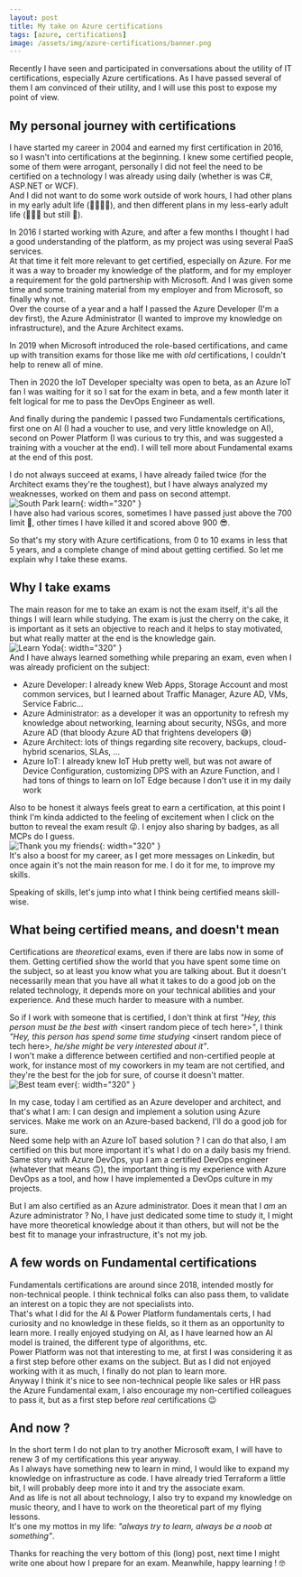 ```yaml
---
layout: post
title: My take on Azure certifications
tags: [azure, certifications]
image: /assets/img/azure-certifications/banner.png
---
```


Recently I have seen and participated in conversations about the utility of IT certifications, especially Azure certifications. As I have passed several of them I am convinced of their utility, and I will use this post to expose my point of view.


## My personal journey with certifications

I have started my career in 2004 and earned my first certification in 2016, so I wasn't into certifications at the beginning. I knew some certified people, some of them were arrogant, personally I did not feel the need to be certified on a technology I was already using daily (whether is was C#, ASP.NET or WCF).  
And I did not want to do some work outside of work hours, I had other plans in my early adult life (🎉🍻🙌🎸), and then different plans in my less-early adult life (👫👶👶 but still 🎸).

In 2016 I started working with Azure, and after a few months I thought I had a good understanding of the platform, as my project was using several PaaS services.  
At that time it felt more relevant to get certified, especially on Azure. For me it was a way to broader my knowledge of the platform, and for my employer a requirement for the gold partnership with Microsoft. And I was given some time and some training material from my employer and from Microsoft, so finally why not.  
Over the course of a year and a half I passed the Azure Developer (I'm a dev first), the Azure Administrator (I wanted to improve my knowledge on infrastructure), and the Azure Architect exams. 

In 2019 when Microsoft introduced the role-based certifications, and came up with transition exams for those like me with *old* certifications, I couldn't help to renew all of mine.  

Then in 2020 the IoT Developer specialty was open to beta, as an Azure IoT fan I was waiting for it so I sat for the exam in beta, and a few month later it felt logical for me to pass the DevOps Engineer as well. 

And finally during the pandemic I passed two Fundamentals certifications, first one on AI (I had a voucher to use, and very little knowledge on AI), second on Power Platform (I was curious to try this, and was suggested a training with a voucher at the end). I will tell more about Fundamental exams at the end of this post.

I do not always succeed at exams, I have already failed twice (for the Architect exams they're the toughest), but I have always analyzed my weaknesses, worked on them and pass on second attempt.  
![South Park learn](https://media.giphy.com/media/70lp5ktdEl2XS/giphy.gif){: width="320" }  
I have also had various scores, sometimes I have passed just above the 700 limit 😬, other times I have killed it and scored above 900 😎.  

So that's my story with Azure certifications, from 0 to 10 exams in less that 5 years, and a complete change of mind about getting certified. So let me explain why I take these exams.


## Why I take exams

The main reason for me to take an exam is not the exam itself, it's all the things I will learn while studying. The exam is just the cherry on the cake, it is important as it sets an objective to reach and it helps to stay motivated, but what really matter at the end is the knowledge gain.  
![Learn Yoda](https://media.giphy.com/media/yDYAHbqe5DfyM/giphy.gif){: width="320" }  
And I have always learned something while preparing an exam, even when I was already proficient on the subject:
- Azure Developer: I already knew Web Apps, Storage Account and most common services, but I learned about Traffic Manager, Azure AD, VMs, Service Fabric...
- Azure Administrator: as a developer it was an opportunity to refresh my knowledge about networking, learning about security, NSGs, and more Azure AD (that bloody Azure AD that frightens developers 😅)
- Azure Architect: lots of things regarding site recovery, backups, cloud-hybrid scenarios, SLAs, ...
- Azure IoT: I already knew IoT Hub pretty well, but was not aware of Device Configuration, customizing DPS with an Azure Function, and I had tons of things to learn on IoT Edge because I don't use it in my daily work

Also to be honest it always feels great to earn a certification, at this point I think I'm kinda addicted to the feeling of excitement when I click on the button to reveal the exam result 😜. I enjoy also sharing by badges, as all MCPs do I guess.  
![Thank you my friends](https://media.giphy.com/media/DmzQ4iPMyUScw/giphy.gif){: width="320" }  
It's also a boost for my career, as I get more messages on Linkedin, but once again it's not the main reason for me. I do it for me, to improve my skills.  

Speaking of skills, let's jump into what I think being certified means skill-wise.


## What being certified means, and doesn't mean

Certifications are *theoretical* exams, even if there are labs now in some of them. 
Getting certified show the world that you have spent some time on the subject, so at least you know what you are talking about. But it doesn't necessarily mean that you have all what it takes to do a good job on the related technology, it depends more on your technical abilities and your experience. And these much harder to measure with a number.

So if I work with someone that is certified, I don't think at first *"Hey, this person must be the best with* &lt;insert random piece of tech here&gt;*"*, I think *"Hey, this person has spend some time studying* &lt;insert random piece of tech here&gt;*, he/she might be very interested about it"*.  
I won't make a difference between certified and non-certified people at work, for instance most of my coworkers in my team are not certified, and they're the best for the job for sure, of course it doesn't matter.  
![Best team ever](https://media.giphy.com/media/XgN7BVqzswKxrLWNkj/giphy.gif){: width="320" }

In my case, today I am certified as an Azure developer and architect, and that's what I am: I can design and implement a solution using Azure services. Make me work on an Azure-based backend, I'll do a good job for sure.  
Need some help with an Azure IoT based solution ? I can do that also, I am certified on this but more important it's what I do on a daily basis my friend.  
Same story with Azure DevOps, yup I am a certified DevOps engineer (whatever that means 🙃), the important thing is my experience with Azure DevOps as a tool, and how I have implemented a DevOps culture in my projects.  

But I am also certified as an Azure administrator. Does it mean that I *am* an Azure administrator ? No, I have just dedicated some time to study it, I might have more theoretical knowledge about it than others, but will not be the best fit to manage your infrastructure, it's not my job.


## A few words on Fundamental certifications

Fundamentals certifications are around since 2018, intended mostly for non-technical people. I think technical folks can also pass them, to validate an interest on a topic they are not specialists into.  
That's what I did for the AI & Power Platform fundamentals certs, I had curiosity and no knowledge in these fields, so it them as an opportunity to learn more. I really enjoyed studying on AI, as I have learned how an AI model is trained, the different type of algorithms, etc.  
Power Platform was not that interesting to me, at first I was considering it as a first step before other exams on the subject. But as I did not enjoyed working with it as much, I finally do not plan to learn more.  
Anyway I think it's nice to see non-technical people like sales or HR pass the Azure Fundamental exam, I also encourage my non-certified colleagues to pass it, but as a first step before *real* certifications 😉


## And now ?

In the short term I do not plan to try another Microsoft exam, I will have to renew 3 of my certifications this year anyway.  
As I always have something new to learn in mind, I would like to expand my knowledge on infrastructure as code. I have already tried Terraform a little bit, I will probably deep more into it and try the associate exam.  
And as life is not all about technology, I also try to expand my knowledge on music theory, and I have to work on the theoretical part of my flying lessons.  
It's one my mottos in my life: *"always try to learn, always be a noob at something"*.  

Thanks for reaching the very bottom of this (long) post, next time I might write one about how I prepare for an exam. Meanwhile, happy learning ! 🤓